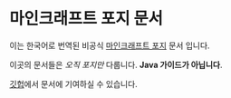 마인크래프트 포지 문서
============================

이는 한국어로 번역된 비공식 [마인크래프트 포지][포지] 문서 입니다.

이곳의 문서들은 _오직 포지만_ 다룹니다. **Java 가이드가 아닙니다**.

[깃헙]에서 문서에 기여하실 수 있습니다.

[포지]: http://minecraftforge.net
[깃헙]: https://github.com/MinecraftForge/Documentation

